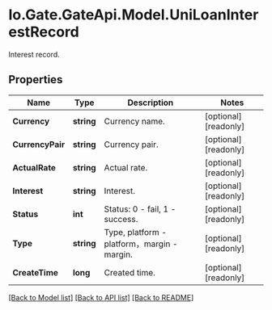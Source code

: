 
# Io.Gate.GateApi.Model.UniLoanInterestRecord

Interest record.

## Properties

Name | Type | Description | Notes
------------ | ------------- | ------------- | -------------
**Currency** | **string** | Currency name. | [optional] [readonly] 
**CurrencyPair** | **string** | Currency pair. | [optional] [readonly] 
**ActualRate** | **string** | Actual rate. | [optional] [readonly] 
**Interest** | **string** | Interest. | [optional] [readonly] 
**Status** | **int** | Status: 0 - fail, 1 - success. | [optional] [readonly] 
**Type** | **string** | Type, platform - platform，margin - margin. | [optional] [readonly] 
**CreateTime** | **long** | Created time. | [optional] [readonly] 

[[Back to Model list]](../README.md#documentation-for-models)
[[Back to API list]](../README.md#documentation-for-api-endpoints)
[[Back to README]](../README.md)
